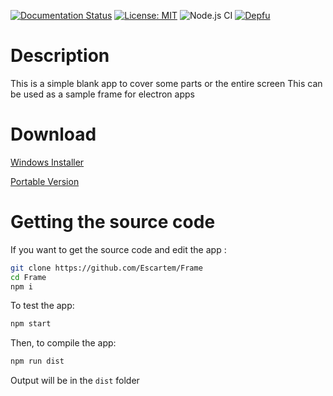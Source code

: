 [![Documentation Status](https://readthedocs.org/projects/frame/badge/?version=latest&style=for-the-badge)](https://frame.readthedocs.io/en/latest/?badge=latest)
[![License: MIT](https://img.shields.io/badge/License-MIT-yellow.svg?style=for-the-badge)](https://opensource.org/licenses/MIT)
![Node.js CI](https://github.com/Escartem/Frame/workflows/Node.js%20CI/badge.svg)
[![Depfu](https://badges.depfu.com/badges/2f7bc177245209f9d9d339c06bdd4bde/overview.svg)](https://depfu.com/github/Escartem/Frame?project_id=20794)

# Description
 This is a simple blank app to cover some parts or the entire screen
 This can be used as a sample frame for electron apps

# Download
 [Windows Installer](https://github.com/Escartem/Frame/releases/latest)
 
 [Portable Version](https://github.com/Escartem/Frame/releases/latest)

# Getting the source code
 If you want to get the source code and edit the app :

 ```bash
 git clone https://github.com/Escartem/Frame
 cd Frame
 npm i
 ```

 To test the app:

 ```bash
 npm start
 ```

 Then, to compile the app:

 ```bash
 npm run dist
 ```

 Output will be in the `dist` folder
